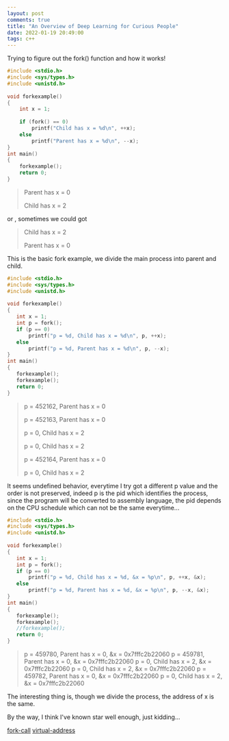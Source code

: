 ```yaml
---
layout: post
comments: true
title: "An Overview of Deep Learning for Curious People"
date: 2022-01-19 20:49:00
tags: c++
---
```


Trying to figure out the fork() function and how it works!

```cpp
#include <stdio.h>
#include <sys/types.h>
#include <unistd.h>
  
void forkexample()
{
    int x = 1;
  
    if (fork() == 0)
        printf("Child has x = %d\n", ++x);
    else
        printf("Parent has x = %d\n", --x);
}
int main()
{
    forkexample();
    return 0;
}
```

> Parent has x = 0
> 
> Child has x = 2

or , sometimes we could got

> Child has x = 2
>
> Parent has x = 0 

 This is the basic fork example, we divide the main process into parent and child.
 
 ```cpp
#include <stdio.h>
#include <sys/types.h>
#include <unistd.h>
  
void forkexample()
{
    int x = 1;
    int p = fork();
    if (p == 0)
        printf("p = %d, Child has x = %d\n", p, ++x);
    else
        printf("p = %d, Parent has x = %d\n", p, --x);
}
int main()
{
    forkexample();
    forkexample();
    return 0;
}
```

> p = 452162, Parent has x = 0
> 
> p = 452163, Parent has x = 0
> 
> p = 0, Child has x = 2
> 
> p = 0, Child has x = 2
> 
> p = 452164, Parent has x = 0
> 
> p = 0, Child has x = 2

 It seems undefined behavior, everytime I try got a different p value and the order is not preserved, indeed p is the pid which identifies the process, since
 the program will be converted to assembly language, the pid depends on the CPU schedule which can not be the same everytime...
 
 ```cpp
 #include <stdio.h>
#include <sys/types.h>
#include <unistd.h>
  
void forkexample()
{
    int x = 1;
    int p = fork();
    if (p == 0)
        printf("p = %d, Child has x = %d, &x = %p\n", p, ++x, &x);
    else
        printf("p = %d, Parent has x = %d, &x = %p\n", p, --x, &x);
}
int main()
{
    forkexample();
    forkexample();
    //forkexample();
    return 0;
}
```

> p = 459780, Parent has x = 0, &x = 0x7fffc2b22060
> p = 459781, Parent has x = 0, &x = 0x7fffc2b22060
> p = 0, Child has x = 2, &x = 0x7fffc2b22060
> p = 0, Child has x = 2, &x = 0x7fffc2b22060
> p = 459782, Parent has x = 0, &x = 0x7fffc2b22060
> p = 0, Child has x = 2, &x = 0x7fffc2b22060

 The interesting thing is, though we divide the process, the address of x is the same.
 
 By the way, I think I've known star well enough, just kidding...
 
 [fork-call](https://www.geeksforgeeks.org/fork-system-call/)
 [virtual-address](https://www.geeksforgeeks.org/gate-gate-cs-2005-question-72/)
